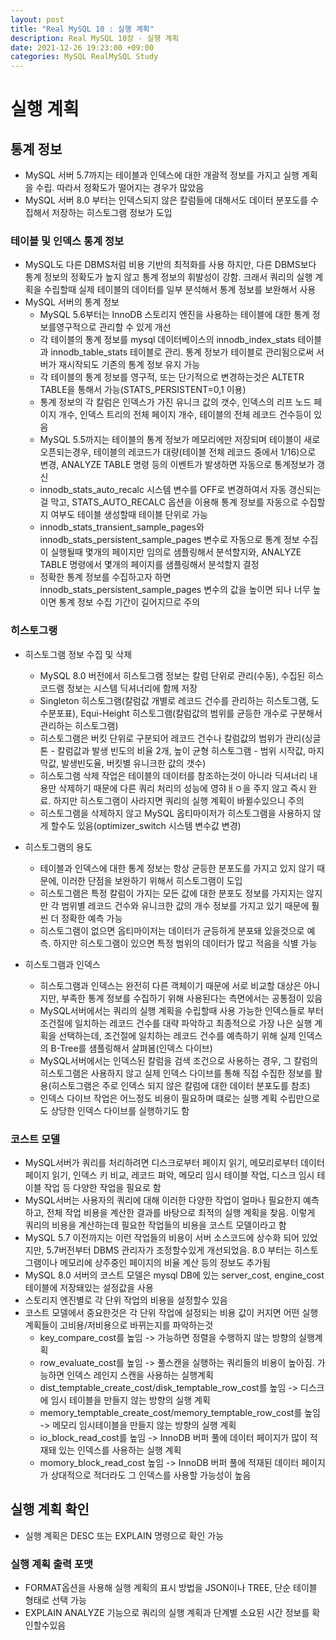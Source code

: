 ```yaml
---
layout: post
title: "Real MySQL 10 : 실행 계획"
description: Real MySQL 10장 - 실행 계획
date: 2021-12-26 19:23:00 +09:00
categories: MySQL RealMySQL Study
---
```


# 실행 계획

## 통계 정보
- MySQL 서버 5.7까지는 테이블과 인덱스에 대한 개괄적 정보를 가지고 실행 계획을 수립. 따라서 정확도가 떨어지는 경우가 많았음
- MySQL 서버 8.0 부터는 인덱스되지 않은 칼럼들에 대해서도 데이터 분포도를 수집해서 저장하는 히스토그램 정보가 도입

### 테이블 및 인덱스 통계 정보
- MySQL도 다른 DBMS처럼 비용 기반의 최적화를 사용 하지만, 다른 DBMS보다 통계 정보의 정확도가 높지 않고 통계 정보의 휘발성이 강함. 크래서 쿼리의 실행 계획을 수립할때 실제 테이블의 데이터를 일부 분석해서 통계 정보를 보완해서 사용
- MySQL 서버의 통계 정보
    * MySQL 5.6부터는 InnoDB 스토리지 엔진을 사용하는 테이블에 대한 통계 정보를영구적으로 관리할 수 있게 개선
    * 각 테이블의 통계 정보를 mysql 데이터베이스의 innodb_index_stats 테이블과 innodb_table_stats 테이블로 관리. 통계 정보가 테이블로 관리됨으로써 서버가 재시작되도 기존의 통계 정보 유지 가능
    * 각 테이블의 통계 정보를 영구적, 또는 단기적으로 변경하는것은 ALTETR TABLE을 통해서 가능(STATS_PERSISTENT=0,1 이용)
    * 통계 정보의 각 칼럼은 인덱스가 가진 유니크 값의 갯수, 인덱스의 리프 노드 페이지 개수, 인덱스 트리의 전체 페이지 개수, 테이블의 전체 레코드 건수등이 있음
    * MySQL 5.5까지는 테이블의 통계 정보가 메모리에만 저장되며 테이블이 새로 오픈되는경우, 테이블의 레코드가 대량(테이블 전체 레코드 중에서 1/16)으로 변경, ANALYZE TABLE 명령 등의 이벤트가 발생하면 자동으로 통계정보가 갱신
    * innodb_stats_auto_recalc 시스템 변수를 OFF로 변경하여서 자동 갱신되는걸 막고, STATS_AUTO_RECALC 옵션을 이용해 통계 정보를 자동으로 수집할지 여부도 테이블 생성할때 테이블 단위로 가능
    * innodb_stats_transient_sample_pages와 innodb_stats_persistent_sample_pages 변수로 자동으로 통계 정보 수집이 실행될때 몇개의 페이지만 임의로 샘플링해서 분석할지와, ANALYZE TABLE 명령에서 몇개의 페이지를 샘플링해서 분석할지 결정
    * 정확한 통계 정보를 수집하고자 하면 innodb_stats_persistent_sample_pages 변수의 값을 높이면 되나 너무 높이면 통계 정보 수집 기간이 길어지므로 주의

### 히스토그랭
- 히스토그램 정보 수집 및 삭제
    * MySQL 8.0 버전에서 히스토그램 정보는 칼럼 단위로 관리(수동), 수집된 히스코드램 정보는 시스템 딕셔너리에 함께 저장
    * Singleton 히스토그램(칼럼값 개별로 레코드 건수를 관리하는 히스토그램, 도수분포표), Equi-Height 히스토그램(칼럼값의 범위를 균등한 개수로 구분해서 관리하는 히스토그램)
    * 히스토그램은 버킷 단위로 구분되어 레코드 건수나 칼럼값의 범위가 관리(싱글톤 - 칼럼값과 발생 빈도의 비율 2개, 높이 균형 히스토그램 - 범위 시작값, 마지막값, 발생빈도율, 버킷별 유니크한 값의 갯수)
    * 히스토그램 삭제 작업은 테이블의 데이터를 참조하는것이 아니라 딕셔너리 내용만 삭제하기 때문에 다른 쿼리 처리의 성능에 영햐ㅐㅇ을 주지 않고 즉시 완료. 하지만 히스토그램이 사라지면 쿼리의 실행 계획이 바뀔수있으니 주의
    * 히스토그램을 삭제하지 않고 MySQL 옵티마이저가 히스토그램을 사용하지 않게 할수도 있음(optimizer_switch 시스템 변수값 변경)

- 히스토그램의 용도
    * 테이블과 인덱스에 대한 통계 정보는 항상 균등한 분포도를 가지고 있지 않기 때문에, 이러한 단점을 보완하기 위해서 히스토그램이 도입
    * 히스토그램은 특정 칼럼이 가지는 모든 값에 대한 분포도 정보를 가지지는 않지만 각 범위별 레코드 건수와 유니크한 값의 개수 정보를 가지고 있기 때문에 훨씬 더 정확한 예측 가능
    * 히스토그램이 없으면 옵티마이저는 데이터가 균등하게 분포돼 있을것으로 예측. 하지만 히스토그램이 있으면 특정 범위의 데이터가 많고 적음을 식별 가능

- 히스토그램과 인덱스
    * 히스토그램과 인덱스는 완전히 다른 객체이기 때문에 서로 비교할 대상은 아니지만, 부족한 통계 정보를 수집하기 위해 사용된다는 측면에서는 공통점이 있음
    * MySQL서버에서는 쿼리의 실행 계획을 수립할때 사용 가능한 인덱스들로 부터 조건절에 일치하는 레코드 건수를 대략 파악하고 최종적으로 가장 나은 실행 계획을 선택하는데, 조건절에 일치하는 레코드 건수를 예측하기 위해 실제 인덱스의 B-Tree를 샘플링해서 살펴봄(인덱스 다이브)
    * MySQL서버에서는 인덱스된 칼럼을 검색 조건으로 사용하는 경우, 그 칼럼의 히스토그램은 사용하지 않고 실제 인덱스 다이브를 통해 직접 수집한 정보를 활용(히스토그램은 주로 인덱스 되지 않은 칼럼에 대한 데이터 분포도를 참조)
    * 인덱스 다이브 작업은 어느정도 비용이 필요하며 떄로는 실행 계획 수립만으로도 상당한 인덱스 다이브를 실행하기도 함

### 코스트 모델
- MySQL서버가 쿼리를 처리하려면 디스크로부터 페이지 읽기, 메모리로부터 데이터 페이지 읽기, 인덱스 키 비교, 레코드 펴악, 메모리 임시 테이블 작업, 디스크 임시 테이블 작업 등 다양한 작업을 필요로 함
- MySQL서버는 사용자의 쿼리에 대해 이러한 다양한 작업이 얼마나 필요한지 예측하고, 전체 작업 비용을 계산한 결과를 바탕으로 최적의 실행 계획을 찾음. 이렇게 쿼리의 비용을 계산하는데 필요한 작업들의 비용을 코스트 모델이라고 함
- MySQL 5.7 이전까지는 이런 작업들의 비용이 서버 소스코드에 상수화 되어 있었지만, 5.7버전부터 DBMS 관리자가 조정할수있게 개선되었음. 8.0 부터는 히스토그램이나 메모리에 상주중인 페이지의 비율 계산 등의 정보도 추가됨
- MySQL 8.0 서버의 코스트 모델은 mysql DB에 있는 server_cost, engine_cost 테이블에 저장돼있는 설정값을 사용
- 스토리지 엔진별로 각 단위 작업의 비용을 설정할수 있음
- 코스트 모델에서 중요한것은 각 단위 작업에 설정되는 비용 값이 커지면 어떤 실행 계획들이 고비용/저비용으로 바뀌는지를 파악하는것
    * key_compare_cost를 높임 -> 가능하면 정렬을 수행하지 않는 방향의 실행계획
    * row_evaluate_cost를 높임 -> 풀스캔을 실행하는 쿼리들의 비용이 높아짐. 가능하면 인덱스 레인지 스캔을 사용하는 실행계획
    * dist_temptable_create_cost/disk_temptable_row_cost를 높임 -> 디스크에 임시 테이블을 만들지 않는 방향의 실행 계획
    * memory_temptable_create_cost/memory_temptable_row_cost를 높임 -> 메모리 임시테이블을 만들지 않는 방향의 실행 계획
    * io_block_read_cost를 높임 -> InnoDB 버퍼 풀에 데이터 페이지가 많이 적재돼 있는 인덱스를 사용하는 실행 계획
    * momory_block_read_cost 높임 -> InnoDB 버퍼 풀에 적재된 데이터 페이지가 상대적으로 적더라도 그 인덱스를 사용할 가능성이 높음


## 실행 계획 확인
- 실행 계획은 DESC 또는 EXPLAIN 명령으로 확인 가능

### 실행 계획 출력 포맷
- FORMAT옵션을 사용해 실행 계획의 표시 방법을 JSON이나 TREE, 단순 테이블 형태로 선택 가능
- EXPLAIN ANALYZE 기능으로 쿼리의 실행 계획과 단계별 소요된 시간 정보를 확인할수있음


